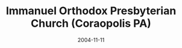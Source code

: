 ---
date: &id001 2004-11-11
end_date: null
location:
  address: 529 Chestnut Street
  city: Coraopolis
  state: PA
minister:
- end: 2004-11-11
  name: Robert Broline
  start: 2000-01-01
  type: Organizing Pastor
- end: 2006-01-01
  name: Robert Broline
  start: 2004-11-11
  type: Pastor
- end: null
  name: Mark Garcia
  start: 2007-01-01
  type: Pastor
ministers:
- Robert Broline
- Robert Broline
- Mark Garcia
name: Immanuel Orthodox Presbyterian Church
names:
- end: 2004-11-11
  name: Immanuel Orthodox Presbyterian Mission
  start: 2001-01-01
- end: null
  name: Immanuel Orthodox Presbyterian Church
  start: 2004-11-11
origination_date: *id001
raw_data: "PA Coraopolis\n\nImmanuel Orthodox Presbyterian Mission  (2001\u2013November\
  \ 11, 2004)\nImmanuel Orthodox Presbyterian Church  (November 11, 2004\u2013 )\n\
  529 Chestnut Street\nOrg. Pastor: Robert Broline, 2000\u20132004\nPastors: Robert\
  \ Broline, 2004\u20136\nMark Garcia, 2007\u2013"
received_from: null
states:
- PA
status:
  active: true
  end_date: null
  reason: null
  received_from: null
  withdrawal_to: null
title: Immanuel Orthodox Presbyterian Church (Coraopolis PA)
year_established:
- 2004

---